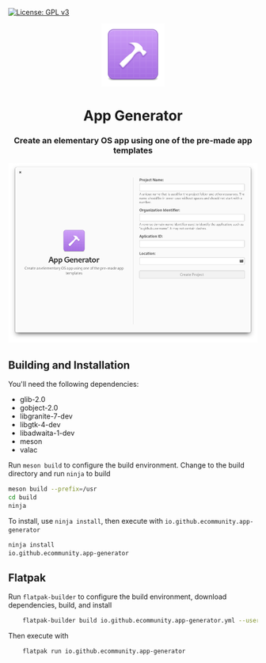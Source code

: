 [![License: GPL v3](https://img.shields.io/badge/License-GPL%20v3-blue.svg)](http://www.gnu.org/licenses/gpl-3.0)

<div align="center">
  <span align="center"> <img width="128" height="128" class="center" src="data/icons/128.svg" alt="App Generator Icon"></span>
  <h1 align="center">App Generator</h1>
  <h3 align="center">Create an elementary OS app using one of the pre-made app templates</h3>
</div>

![Screenshot](https://raw.githubusercontent.com/elementary-community/app-generator/refs/heads/main/data/io.github.ecommunity.app-generator.png)

## Building and Installation

You'll need the following dependencies:
* glib-2.0
* gobject-2.0
* libgranite-7-dev
* libgtk-4-dev
* libadwaita-1-dev
* meson
* valac

Run `meson build` to configure the build environment. Change to the build directory and run `ninja` to build

```bash
meson build --prefix=/usr
cd build
ninja
```

To install, use `ninja install`, then execute with `io.github.ecommunity.app-generator`

```bash
ninja install
io.github.ecommunity.app-generator
```

## Flatpak

Run `flatpak-builder` to configure the build environment, download dependencies, build, and install

```bash
    flatpak-builder build io.github.ecommunity.app-generator.yml --user --install --force-clean --install-deps-from=appcenter
```

Then execute with

```bash
    flatpak run io.github.ecommunity.app-generator
```